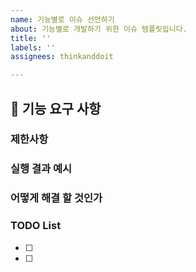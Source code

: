 ```yaml
---
name: 기능별로 이슈 선언하기
about: 기능별로 개발하기 위한 이슈 템플릿입니다.
title: ''
labels: ''
assignees: thinkanddoit

---
```


## 🚀 기능 요구 사항

### 제한사항

### 실행 결과 예시

### 어떻게 해결 할 것인가

### TODO List
- [ ]
- [ ]
